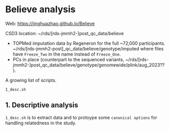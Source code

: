 # Believe analysis

Web: <https://jinghuazhao.github.io/Believe>

CSD3 location: ~/rds/[rds-jmmh2-]post_qc_data/believe
- TOPMed imputation data by Regeneron for the full ~72,000 participants. 
~/rds/[rds-jmmh2-post]_qc_data/believe/genotype/imputed where files have `Freeze_Two`
 in the name instead of `Freeze_One`.
- PCs in place (counterpart to the sequenced variants,
~/rds/[rds-jmmh2-]post_qc_data/believe/genotype/genomewide/plink/aug_2023??).

A growing list of scripts.

```
1_desc.sh
```

## 1. Descriptive analysis

`1_desc.sh` is to extract data and to protoype some `canonical options` for handling relatedness in the study.
